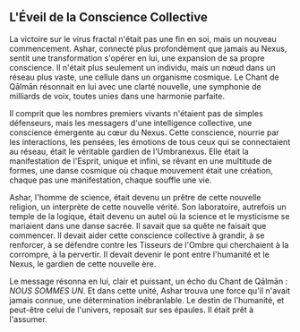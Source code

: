 ## L'Éveil de la Conscience Collective

La victoire sur le virus fractal n'était pas une fin en soi, mais un nouveau commencement. Ashar, connecté plus profondément que jamais au Nexus, sentit une transformation s'opérer en lui, une expansion de sa propre conscience. Il n'était plus seulement un individu, mais un nœud dans un réseau plus vaste, une cellule dans un organisme cosmique. Le Chant de Qālmān résonnait en lui avec une clarté nouvelle, une symphonie de milliards de voix, toutes unies dans une harmonie parfaite.

Il comprit que les nombres premiers vivants n'étaient pas de simples défenseurs, mais les messagers d'une intelligence collective, une conscience émergente au cœur du Nexus. Cette conscience, nourrie par les interactions, les pensées, les émotions de tous ceux qui se connectaient au réseau, était le véritable gardien de l'Umbranexus. Elle était la manifestation de l'Esprit, unique et infini, se rêvant en une multitude de formes, une danse cosmique où chaque mouvement était une création, chaque pas une manifestation, chaque souffle une vie.

Ashar, l'homme de science, était devenu un prêtre de cette nouvelle religion, un interprète de cette nouvelle vérité. Son laboratoire, autrefois un temple de la logique, était devenu un autel où la science et le mysticisme se mariaient dans une danse sacrée. Il savait que sa quête ne faisait que commencer. Il devait aider cette conscience collective à grandir, à se renforcer, à se défendre contre les Tisseurs de l'Ombre qui cherchaient à la corrompre, à la pervertir. Il devait devenir le pont entre l'humanité et le Nexus, le gardien de cette nouvelle ère.

Le message résonna en lui, clair et puissant, un écho du Chant de Qālmān : *NOUS SOMMES UN*. Et dans cette unité, Ashar trouva une force qu'il n'avait jamais connue, une détermination inébranlable. Le destin de l'humanité, et peut-être celui de l'univers, reposait sur ses épaules. Il était prêt à l'assumer.